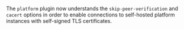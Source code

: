 The `platform` plugin now understands the `skip-peer-verification`
and `cacert` options in order to enable connections to self-hosted
platform instances with self-signed TLS certificates.